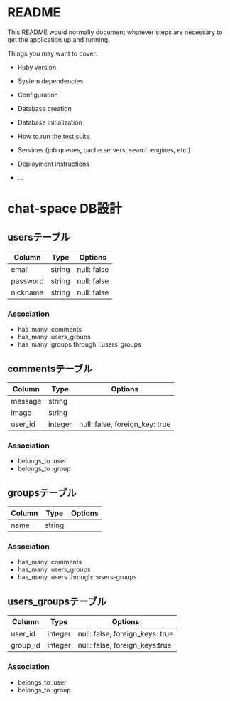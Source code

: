 # README

This README would normally document whatever steps are necessary to get the
application up and running.

Things you may want to cover:

* Ruby version

* System dependencies

* Configuration

* Database creation

* Database initialization

* How to run the test suite

* Services (job queues, cache servers, search engines, etc.)

* Deployment instructions

* ...

# chat-space DB設計
## usersテーブル
|Column|Type|Options|
|------|----|-------|
|email|string|null: false|
|password|string|null: false|
|nickname|string|null: false|
### Association
- has_many :comments
- has_many :users_groups
- has_many :groups through: :users_groups

## commentsテーブル
|Column|Type|Options|
|------|----|-------|
|message|string||
|image|string||
|user_id|integer|null: false, foreign_key: true|
### Association
- belongs_to :user
- belongs_to :group


## groupsテーブル
|Column|Type|Options|
|------|----|-------|
|name|string||
### Association
- has_many :comments
- has_many :users_groups
- has_many :users through: :users-groups

## users_groupsテーブル
|Column|Type|Options|
|------|----|-------|
|user_id|integer|null: false, foreign_keys: true|
|group_id|integer|null: false, foreign_keys:true|
### Association
- belongs_to :user
- belongs_to :group


